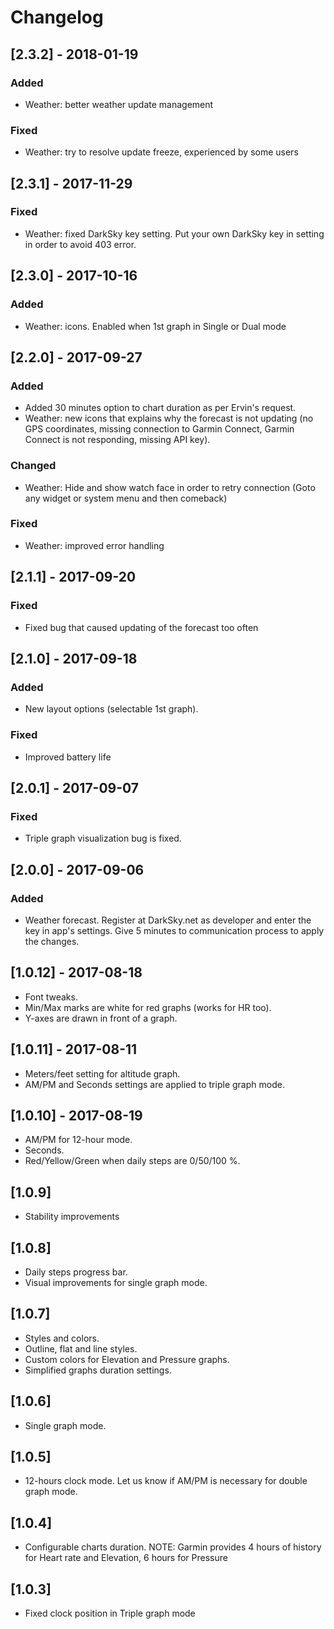 # Changelog

## [2.3.2] - 2018-01-19
### Added
 - Weather: better weather update management
### Fixed 
 - Weather: try to resolve update freeze, experienced by some users

## [2.3.1] - 2017-11-29
### Fixed
- Weather: fixed DarkSky key setting. Put your own DarkSky key in setting in order to avoid 403 error.

## [2.3.0] - 2017-10-16
### Added
- Weather: icons. Enabled when 1st graph in Single or Dual mode

## [2.2.0] - 2017-09-27
### Added
- Added 30 minutes option to chart duration as per Ervin's request.
- Weather: new icons that explains why the forecast is not updating (no GPS coordinates, missing connection to Garmin Connect, Garmin Connect is not responding, missing API key).
### Changed
- Weather: Hide and show watch face in order to retry connection (Goto any widget or system menu and then comeback)
### Fixed
- Weather: improved error handling

## [2.1.1] - 2017-09-20
### Fixed
- Fixed bug that caused updating of the forecast too often

## [2.1.0] - 2017-09-18
### Added
- New layout options (selectable 1st graph).
### Fixed
- Improved battery life

## [2.0.1] - 2017-09-07
### Fixed
- Triple graph visualization bug is fixed.

## [2.0.0] - 2017-09-06
### Added
- Weather forecast. Register at DarkSky.net as developer and enter the key in app's settings. Give 5 minutes to communication process to apply the changes.

## [1.0.12] - 2017-08-18
- Font tweaks.
- Min/Max marks are white for red graphs (works for HR too).
- Y-axes are drawn in front of a graph.

## [1.0.11] - 2017-08-11
- Meters/feet setting for altitude graph.
- AM/PM and Seconds settings are applied to triple graph mode.

## [1.0.10] - 2017-08-19
- AM/PM for 12-hour mode. 
- Seconds. 
- Red/Yellow/Green when daily steps are 0/50/100 %.

## [1.0.9]
- Stability improvements

## [1.0.8]
- Daily steps progress bar.
- Visual improvements for single graph mode.

## [1.0.7]
- Styles and colors.
- Outline, flat and line styles. 
- Custom colors for Elevation and Pressure graphs.
- Simplified graphs duration settings.

## [1.0.6]
- Single graph mode.

## [1.0.5]
- 12-hours clock mode. Let us know if AM/PM is necessary for double graph mode.

## [1.0.4]
- Configurable charts duration. NOTE: Garmin provides 4 hours of history for Heart rate and Elevation, 6 hours for Pressure

## [1.0.3]
- Fixed clock position in Triple graph mode
